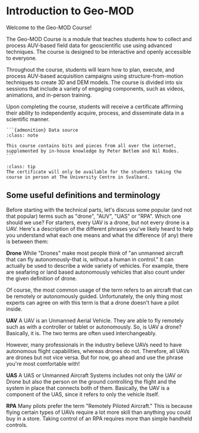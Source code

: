 # Introduction to Geo-MOD

Welcome to the Geo-MOD Course!

The Geo-MOD Course is a module that teaches students how to collect and process AUV-based field data for geoscientific use using advanced techniques. The course is designed to be interactive and openly accessible to everyone.

Throughout the course, students will learn how to plan, execute, and process AUV-based acquisition campaigns using structure-from-motion techniques to create 3D and DEM models. The course is divided into six sessions that include a variety of engaging components, such as videos, animations, and in-person training. 

Upon completing the course, students will receive a certificate affirming their ability to independently acquire, process, and disseminate data in a scientific manner.

````{margin}
```{admonition} Data source
:class: note

This course contains bits and pieces from all over the internet, supplemented by in-house knowledge by Peter Betlem and Nil Rodes.
```
````


```{admonition} Certification
:class: tip
The certificate will only be available for the students taking the course in person at The University Centre in Svalbard.
```


## Some useful definitions and terminology

Before starting with the technical parts, let's discuss some popular (and not that popular) terms such as "drone", "AUV", "UAS" or "RPA". Which one should we use?
For starters, every UAV is a drone, but not every drone is a UAV. Here's a description of the different phrases you've likely heard to help you understand what each one means and what the difference (if any) there is between them:

**Drone**
While "Drones" make most people think of "an unmanned aircraft that can fly autonomously-that is, without a human in control." It can actually be used to describe a wide variety of vehicles. For example, there are seafaring or land based autonomously vehicles that also count under the given definition of drone.

Of course, the most common usage of the term refers to an aircraft that can be remotely or autonomously guided. Unfortunately, the only thing most experts can agree on with this term is that a drone doesn't have a pilot inside.

**UAV**
A UAV is an Unmanned Aerial Vehicle. They are able to fly remotely such as with a controller or tablet or autonomously. So, is UAV a drone? Basically, it is. The two terms are often used interchangeably. 

However, many professionals in the industry believe UAVs need to have autonomous flight capabilities, whereas drones do not. Therefore, all UAVs are drones but not vice versa. But for now, go ahead and use the phrase you're most comfortable with! 

**UAS**
A UAS or Unmanned Aircraft Systems includes not only the UAV or Drone but also the person on the ground controlling the flight and the system in place that connects both of them. Basically, the UAV is a component of the UAS, since it refers to only the vehicle itself. 

**RPA**
Many pilots prefer the term "Remotely Piloted Aircraft." This is because flying certain types of UAVs require a lot more skill than anything you could buy in a store. Taking control of an RPA requires more than simple handheld controls.